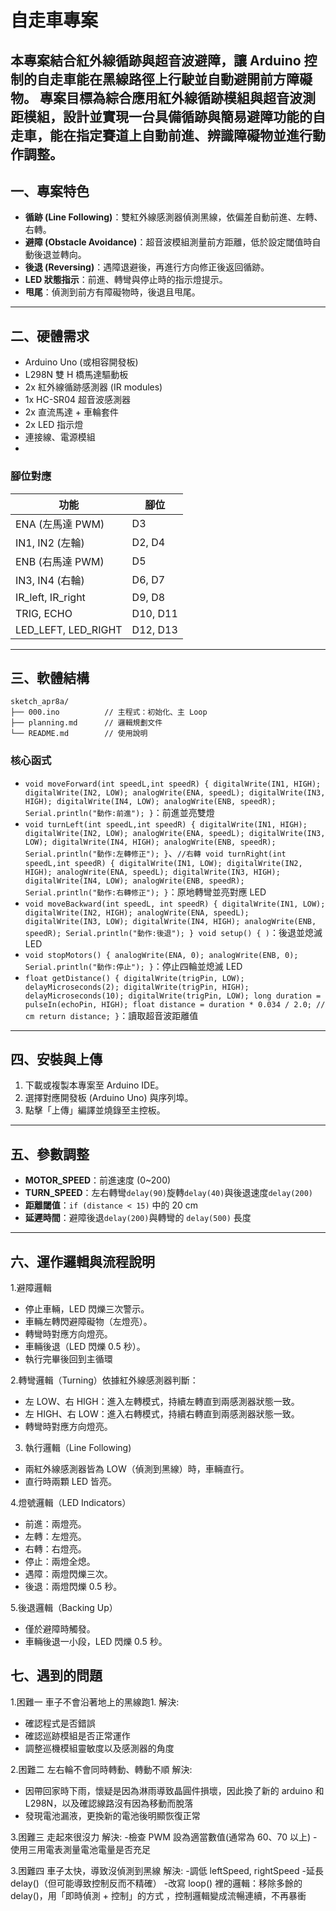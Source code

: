 # 自走車專案

本專案結合紅外線循跡與超音波避障，讓 Arduino 控制的自走車能在黑線路徑上行駛並自動避開前方障礙物。
專案目標為綜合應用紅外線循跡模組與超音波測距模組，設計並實現一台具備循跡與簡易避障功能的自走車，能在指定賽道上自動前進、辨識障礙物並進行動作調整。
---

## 一、專案特色

- **循跡 (Line Following)**：雙紅外線感測器偵測黑線，依偏差自動前進、左轉、右轉。
- **避障 (Obstacle Avoidance)**：超音波模組測量前方距離，低於設定閾值時自動後退並轉向。
- **後退 (Reversing)**：遇障退避後，再進行方向修正後返回循跡。
- **LED 狀態指示**：前進、轉彎與停止時的指示燈提示。
- **甩尾**：偵測到前方有障礙物時，後退且甩尾。

---

## 二、硬體需求

- Arduino Uno (或相容開發板)
- L298N 雙 H 橋馬達驅動板
- 2x 紅外線循跡感測器 (IR modules)
- 1x HC-SR04 超音波感測器
- 2x 直流馬達 + 車輪套件
- 2x LED 指示燈
- 連接線、電源模組
- 

### 腳位對應

| 功能             | 腳位         |
| ---------------- | ------------ |
| ENA (左馬達 PWM) | D3           |
| IN1, IN2 (左輪)  | D2, D4       |
| ENB (右馬達 PWM) | D5           |
| IN3, IN4 (右輪)  | D6, D7       |
| IR_left, IR_right| D9, D8       |
| TRIG, ECHO       | D10, D11     |
| LED_LEFT, LED_RIGHT | D12, D13 |

---

## 三、軟體結構

```
sketch_apr8a/
├── 000.ino          // 主程式：初始化、主 Loop
├── planning.md      // 邏輯規劃文件
└── README.md        // 使用說明
```

### 核心函式

- `void moveForward(int speedL,int speedR) {
digitalWrite(IN1, HIGH);
digitalWrite(IN2, LOW);
analogWrite(ENA, speedL);
digitalWrite(IN3, HIGH);
digitalWrite(IN4, LOW);
analogWrite(ENB, speedR);
Serial.println("動作:前進");
}`：前進並亮雙燈
- `void turnLeft(int speedL,int speedR) {
digitalWrite(IN1, HIGH);
digitalWrite(IN2, LOW);
analogWrite(ENA, speedL);
digitalWrite(IN3, LOW);
digitalWrite(IN4, HIGH);
analogWrite(ENB, speedR);
Serial.println("動作:左轉修正");
}`、`//右轉
void turnRight(int speedL,int speedR) {
digitalWrite(IN1, LOW);
digitalWrite(IN2, HIGH);
analogWrite(ENA, speedL);
digitalWrite(IN3, HIGH);
digitalWrite(IN4, LOW);
analogWrite(ENB, speedR);
Serial.println("動作:右轉修正");
}`：原地轉彎並亮對應 LED
- `void moveBackward(int speedL, int speedR) {
digitalWrite(IN1, LOW);
digitalWrite(IN2, HIGH);
analogWrite(ENA, speedL);
digitalWrite(IN3, LOW);
digitalWrite(IN4, HIGH);
analogWrite(ENB, speedR);
Serial.println("動作:後退");
}
void setup() {
)`：後退並熄滅 LED
- `void stopMotors() {
analogWrite(ENA, 0);
analogWrite(ENB, 0);
Serial.println("動作:停止");
}`：停止四輪並熄滅 LED
- `float getDistance() {
digitalWrite(trigPin, LOW);
delayMicroseconds(2);
digitalWrite(trigPin, HIGH);
delayMicroseconds(10);
digitalWrite(trigPin, LOW);
long duration = pulseIn(echoPin, HIGH);
float distance = duration * 0.034 / 2.0; // cm
return distance;
}`：讀取超音波距離值

---

## 四、安裝與上傳

1. 下載或複製本專案至 Arduino IDE。
2. 選擇對應開發板 (Arduino Uno) 與序列埠。
3. 點擊「上傳」編譯並燒錄至主控板。

---

## 五、參數調整

- **MOTOR_SPEED**：前進速度 (0~200)
- **TURN_SPEED**：左右轉彎`delay(90)`旋轉`delay(40)`與後退速度`delay(200)`
- **距離閾值**：`if (distance < 15)` 中的 20 cm
- **延遲時間**：避障後退`delay(200)`與轉彎的 `delay(500)` 長度

---

## 六、運作邏輯與流程說明
1.避障邏輯
- 停止車輛，LED 閃爍三次警示。
- 車輛左轉閃避障礙物（左燈亮）。
- 轉彎時對應方向燈亮。
- 車輛後退（LED 閃爍 0.5 秒）。
- 執行完畢後回到主循環

2.轉彎邏輯（Turning）依據紅外線感測器判斷：
- 左 LOW、右 HIGH：進入左轉模式，持續左轉直到兩感測器狀態一致。
- 左 HIGH、右 LOW：進入右轉模式，持續右轉直到兩感測器狀態一致。
- 轉彎時對應方向燈亮。
  
3. 執行邏輯（Line Following)
- 兩紅外線感測器皆為 LOW（偵測到黑線）時，車輛直行。
- 直行時兩顆 LED 皆亮。
  
4.燈號邏輯（LED Indicators）
- 前進：兩燈亮。
- 左轉：左燈亮。
- 右轉：右燈亮。
- 停止：兩燈全熄。
- 遇障：兩燈閃爍三次。
- 後退：兩燈閃爍 0.5 秒。
  
5.後退邏輯（Backing Up）
- 僅於避障時觸發。
- 車輛後退一小段，LED 閃爍 0.5 秒。

## 七、遇到的問題
1.困難一
車子不會沿著地上的黑線跑1.
解決:
- 確認程式是否錯誤
- 確認巡跡模組是否正常運作
- 調整巡機模組靈敏度以及感測器的角度

2.困難二
左右輪不會同時轉動、轉動不順
解決:
- 因帶回家時下雨，懷疑是因為淋雨導致晶圓件損壞，因此換了新的 arduino 和
L298N，以及確認線路沒有因為移動而脫落
- 發現電池漏液，更換新的電池後明顯恢復正常

3.困難三
走起來很沒力
解決:
-檢查 PWM 設為適當數值(通常為 60、70 以上)
-使用三用電表測量電池電量是否充足

3.困難四
車子太快，導致沒偵測到黑線
解決:
-調低 leftSpeed, rightSpeed
-延長 delay()（但可能導致控制反而不精確）
-改寫 loop() 裡的邏輯：移除多餘的 delay()，用「即時偵測 + 控制」的方式
，控制邏輯變成流暢連續，不再暴衝

